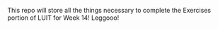 This repo will store all the things necessary to complete the Exercises portion of LUIT for Week 14! Leggooo!